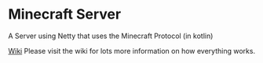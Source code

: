 # Minecraft Server
A Server using Netty that uses the Minecraft Protocol (in kotlin)

[Wiki](https://github.com/SebastianAgius/MinecraftServer/wiki) 
Please visit the wiki for lots more information on how everything works.
